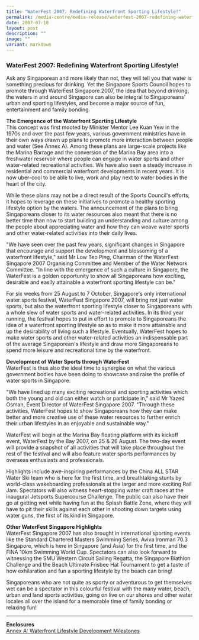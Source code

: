 ```yaml
---
title: "WaterFest 2007: Redefining Waterfront Sporting Lifestyle!"
permalink: /media-centre/media-release/waterfest-2007-redefining-waterfront-sporting-lifestyle/
date: 2007-07-18
layout: post
description: ""
image: ""
variant: markdown
---
```

### **WaterFest 2007: Redefining Waterfront Sporting Lifestyle!**

Ask any Singaporean and more likely than not, they will tell you that water is something precious for drinking. Yet the Singapore Sports Council hopes to promote through WaterFest Singapore 2007, the idea that beyond drinking, the waters in and around Singapore can also be integral to Singaporeans' urban and sporting lifestyles, and become a major source of fun, entertainment and family bonding.

**The Emergence of the Waterfront Sporting Lifestyle**<br>
This concept was first mooted by Minister Mentor Lee Kuan Yew in the 1970s and over the past few years, various government ministries have in their own ways drawn up plans to promote more interaction between people and water (See Annex A). Among these plans are large-scale projects like the Marina Barrage and the conversion of the Marina Bay area into a freshwater reservoir where people can engage in water sports and other water-related recreational activities. We have also seen a steady increase in residential and commercial waterfront developments in recent years. It is now uber-cool to be able to live, work and play next to water bodies in the heart of the city.

While these plans may not be a direct result of the Sports Council's efforts, it hopes to leverage on these initiatives to promote a healthy sporting lifestyle option by the waters. The announcement of the plans to bring Singaporeans closer to its water resources also meant that there is no better time than now to start building an understanding and culture among the people about appreciating water and how they can weave water sports and other water-related activities into their daily lives.

"We have seen over the past few years, significant changes in Singapore that encourage and support the development and blossoming of a waterfront lifestyle," said Mr Low Teo Ping, Chairman of the WaterFest Singapore 2007 Organising Committee and Member of the Water Network Committee. "In line with the emergence of such a culture in Singapore, the WaterFest is a golden opportunity to show all Singaporeans how exciting, desirable and easily attainable a waterfront sporting lifestyle can be."

For six weeks from 25 August to 7 October, Singapore's only international water sports festival, WaterFest Singapore 2007, will bring not just water sports, but also the waterfront sporting lifestyle closer to Singaporeans with a whole slew of water sports and water-related activities. In its third year running, the festival hopes to put in effort to promote to Singaporeans the idea of a waterfront sporting lifestyle so as to make it more attainable and up the desirability of living such a lifestyle. Eventually, WaterFest hopes to make water sports and other water-related activities an indispensable part of the average Singaporean's lifestyle and draw more Singaporeans to spend more leisure and recreational time by the waterfront.

**Development of Water Sports through WaterFest**<br>
WaterFest is thus also the ideal time to synergise on what the various government bodies have been doing to showcase and raise the profile of water sports in Singapore.

"We have lined up many exciting recreational and sporting activities which both the young and old can either watch or participate in," said Mr Yazed Osman, Event Director of WaterFest Singapore 2007. "Through these activities, WaterFest hopes to show Singaporeans how they can make better and more creative use of these water resources to further enrich their urban lifestyles in an enjoyable and sustainable way."

WaterFest will begin at the Marina Bay floating platform with its kickoff event, WaterFest by the Bay 2007, on 25 &amp; 26 August. The two-day event will provide a snapshot of all activities that will take place throughout the rest of the festival and will also feature water sports performances by overseas enthusiasts and professionals.

Highlights include awe-inspiring performances by the China ALL STAR Water Ski team who is here for the first time, and breathtaking stunts by world-class wakeboarding professionals at the larger and more exciting Rail Jam. Spectators will also witness heart-stopping water craft races at the inaugural Jetsports Supercourse Challenge. The public can also have their go at getting wet while having fun at the Splash Battle Zone, where they will have to pit their skills against each other in shooting down targets using water guns, the first of its kind in Singapore.

**Other WaterFest Singapore Highlights**
<br>
WaterFest Singapore 2007 has also brought in international sporting events like the Standard Chartered Masters Swimming Series, Aviva Ironman 70.3 Singapore, which is here in Singapore (and Asia) for the first time, and the FINA 10km Swimming World Cup. Spectators can also look forward to witnessing the SMU Western Circuit Sailing Regatta, the Singapore Biathlon Challenge and the Beach Ultimate Frisbee Hat Tournament to get a taste of how exhilaration and fun a sporting lifestyle by the beach can bring!

Singaporeans who are not quite as sporty or adventurous to get themselves wet can be a spectator in this colourful festival with the many water, beach, urban and land sports activities, going on live on our shores and other water locales all over the island for a memorable time of family bonding or relaxing fun!

---

**Enclosures**<br>
[Annex A: Waterfront Lifestyle Development Milestones](/files/Media%20Centre/Media%20Release/2007/July/WaterFestPressReleaseFINALAnnexA.pdf)

